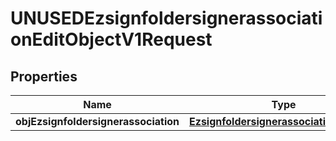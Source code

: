 

# UNUSEDEzsignfoldersignerassociationEditObjectV1Request

## Properties

Name | Type | Description | Notes
------------ | ------------- | ------------- | -------------
**objEzsignfoldersignerassociation** | [**EzsignfoldersignerassociationRequest**](EzsignfoldersignerassociationRequest.md) |  |  [optional]




